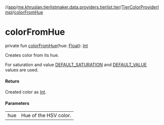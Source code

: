 //[app](../../../index.md)/[me.khruslan.tierlistmaker.data.providers.tierlist.tier](../index.md)/[TierColorProviderImpl](index.md)/[colorFromHue](color-from-hue.md)

# colorFromHue

private fun [colorFromHue](color-from-hue.md)(hue: [Float](https://kotlinlang.org/api/latest/jvm/stdlib/kotlin/-float/index.html)): [Int](https://kotlinlang.org/api/latest/jvm/stdlib/kotlin/-int/index.html)

Creates color from its hue.

For saturation and value [DEFAULT_SATURATION](-h-s-v-defaults/-d-e-f-a-u-l-t_-s-a-t-u-r-a-t-i-o-n.md) and [DEFAULT_VALUE](-h-s-v-defaults/-d-e-f-a-u-l-t_-v-a-l-u-e.md) values are used.

#### Return

Created color as [Int](https://kotlinlang.org/api/latest/jvm/stdlib/kotlin/-int/index.html).

#### Parameters

| | |
|---|---|
| hue | Hue of the HSV color. |
